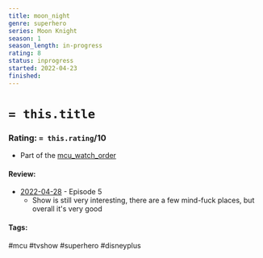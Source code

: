 ```yaml
---
title: moon_night
genre: superhero
series: Moon Knight
season: 1
season_length: in-progress
rating: 8
status: inprogress
started: 2022-04-23
finished: 
---
```

# `= this.title`
### Rating: `= this.rating`/10

- Part of the [mcu_watch_order](../mcu_watch_order.md)

#### Review:
- [2022-04-28](../../Daily_Notes/2022-04-28.md) - Episode 5
	- Show is still very interesting, there are a few mind-fuck places, but overall it's very good

#### Tags:
#mcu #tvshow #superhero #disneyplus